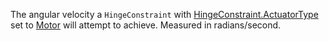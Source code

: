 The angular velocity a `HingeConstraint` with [HingeConstraint.ActuatorType](https://developer.roblox.com/api-reference/property/HingeConstraint/ActuatorType) set to [Motor](https://developer.roblox.com/search#stq=ActuatorType) will attempt to achieve. Measured in radians/second.